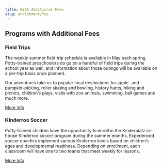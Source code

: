 ```yaml
---
title: With Additional Fees
slug: enrichment/fee
---
```

## Programs with Additional Fees

### Field Trips

The weekly summer field trip schedule is available in May each spring. Potty-trained preschoolers do go on a handful of field trips during the school year as well, and information about those outings will be available on a per-trip basis once planned.

Our adventures take us to popular local destinations for apple- and pumpkin-picking, roller skating and bowling, history hunts, hiking and picnics, children’s plays, visits with zoo animals, swimming, ball games and much more.

[More Info](https://kinderplatzkids.com/enrichment/fieldtrips.html)

### Kinderroo Soccer

Potty-trained children have the opportunity to enroll in the Kinderplatz in-house Kinderroo soccer program during the summer months. Experienced soccer coaches implement various Kinderroo levels based on children’s ages and developmental readiness. Depending on enrollment, each classroom will have one to two teams that meet weekly for lessons.

[More Info](https://kinderplatzkids.com/enrichment/kinderroo.html)